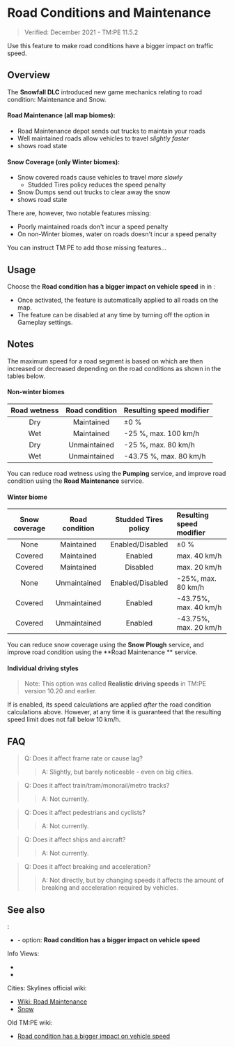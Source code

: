 # Road Conditions and Maintenance

> Verified: December 2021 - TM:PE 11.5.2

Use this feature to make road conditions have a bigger impact on traffic speed.

## Overview

The **Snowfall DLC** introduced new game mechanics relating to road condition: Maintenance and Snow.

#### Road Maintenance (all map biomes):

* Road Maintenance depot sends out trucks to maintain your roads
* Well maintained roads allow vehicles to travel _slightly faster_
* [](Road-Maintenance-Info-View.md) shows road state

#### Snow Coverage (only Winter biomes):

* Snow covered roads cause vehicles to travel _more slowly_
    * Studded Tires policy reduces the speed penalty
* Snow Dumps send out trucks to clear away the snow
* [](Snow-Info-View.md) shows road state

There are, however, two notable features missing:

* Poorly maintained roads don't incur a speed penalty
* On non-Winter biomes, water on roads doesn't incur a speed penalty

You can instruct TM:PE to add those missing features...

## Usage

Choose the **Road condition has a bigger impact on vehicle speed** in [](Gameplay.md) in [](Settings.md):

* Once activated, the feature is automatically applied to all roads on the map.
* The feature can be disabled at any time by turning off the option in Gameplay settings.

## Notes

The maximum speed for a road segment is based on [](Speed-Limits.md) which are then increased or decreased depending on
the road conditions as shown in the tables below.

#### Non-winter biomes

| Road wetness | Road condition | Resulting speed modifier |
|:------------:|:--------------:|:-------------------------|
|     Dry      |   Maintained   | ±0 %                     |
|     Wet      |   Maintained   | -25 %, max. 100 km/h     |
|     Dry      |  Unmaintained  | -25 %, max. 80 km/h      |
|     Wet      |  Unmaintained  | -43.75 %, max. 80 km/h   |

You can reduce road wetness using the **Pumping** service, and improve road condition using the **Road Maintenance**
service.

#### Winter biome

| Snow coverage | Road condition | Studded Tires policy | Resulting speed modifier |
|:-------------:|:--------------:|:--------------------:|:-------------------------|
|     None      |   Maintained   |   Enabled/Disabled   | ±0 %                     |
|    Covered    |   Maintained   |       Enabled        | max. 40 km/h             |
|    Covered    |   Maintained   |       Disabled       | max. 20 km/h             |
|     None      |  Unmaintained  |   Enabled/Disabled   | -25%, max. 80 km/h       |
|    Covered    |  Unmaintained  |       Enabled        | -43.75%, max. 40 km/h    |
|    Covered    |  Unmaintained  |       Enabled        | -43.75%, max. 20 km/h    |

You can reduce snow coverage using the **Snow Plough** service, and improve road condition using the **Road Maintenance
** service.

#### Individual driving styles

> Note: This option was called **Realistic driving speeds** in TM:PE version 10.20 and earlier.

If [](Individual-Driving-Styles.md) is enabled, its speed calculations are applied _after_ the
road condition calculations above. However, at any time it is guaranteed that the resulting speed limit does not fall
below 10 km/h.

## FAQ

> Q: Does it affect frame rate or cause lag?
> > A: Slightly, but barely noticeable - even on big cities.

> Q: Does it affect train/tram/monorail/metro tracks?
> > A: Not currently.

> Q: Does it affect pedestrians and cyclists?
> > A: Not currently.

> Q: Does it affect ships and aircraft?
> > A: Not currently.

> Q: Does it affect breaking and acceleration?
> > A: Not directly, but by changing speeds it affects the amount of breaking and acceleration required by vehicles.

## See also

[](Settings.md):

* [](Gameplay.md) - option: **Road condition has a bigger impact on vehicle speed**

Info Views:

* [](Road-Maintenance-Info-View.md)
* [](Snow-Info-View.md)

Cities: Skylines official wiki:

* [Wiki: Road Maintenance](https://skylines.paradoxwikis.com/Roads#Maintenance)
* [Snow](https://skylines.paradoxwikis.com/Weather#Snow)

Old TM:PE wiki:

* [Road condition has a bigger impact on vehicle speed](https://tmpe.viathinksoft.com/wiki/index.php?title=Road_condition_has_a_bigger_impact_on_vehicle_speed)
